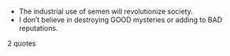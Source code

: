  - The industrial use of semen will revolutionize society.
 - I don’t believe in destroying GOOD mysteries or adding to BAD reputations.

2 quotes